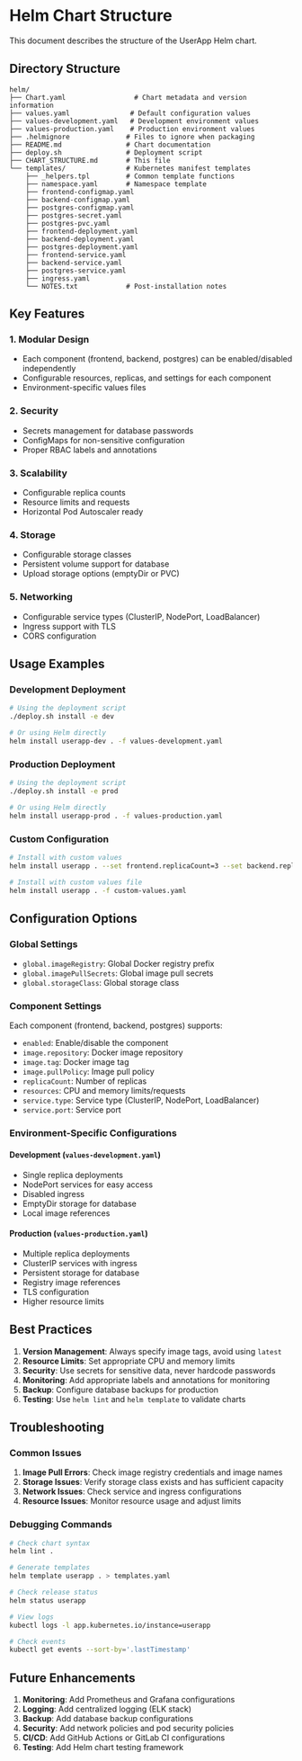 # Helm Chart Structure

This document describes the structure of the UserApp Helm chart.

## Directory Structure

```
helm/
├── Chart.yaml                 # Chart metadata and version information
├── values.yaml               # Default configuration values
├── values-development.yaml   # Development environment values
├── values-production.yaml    # Production environment values
├── .helmignore              # Files to ignore when packaging
├── README.md                # Chart documentation
├── deploy.sh                # Deployment script
├── CHART_STRUCTURE.md       # This file
└── templates/               # Kubernetes manifest templates
    ├── _helpers.tpl         # Common template functions
    ├── namespace.yaml       # Namespace template
    ├── frontend-configmap.yaml
    ├── backend-configmap.yaml
    ├── postgres-configmap.yaml
    ├── postgres-secret.yaml
    ├── postgres-pvc.yaml
    ├── frontend-deployment.yaml
    ├── backend-deployment.yaml
    ├── postgres-deployment.yaml
    ├── frontend-service.yaml
    ├── backend-service.yaml
    ├── postgres-service.yaml
    ├── ingress.yaml
    └── NOTES.txt            # Post-installation notes
```

## Key Features

### 1. Modular Design
- Each component (frontend, backend, postgres) can be enabled/disabled independently
- Configurable resources, replicas, and settings for each component
- Environment-specific values files

### 2. Security
- Secrets management for database passwords
- ConfigMaps for non-sensitive configuration
- Proper RBAC labels and annotations

### 3. Scalability
- Configurable replica counts
- Resource limits and requests
- Horizontal Pod Autoscaler ready

### 4. Storage
- Configurable storage classes
- Persistent volume support for database
- Upload storage options (emptyDir or PVC)

### 5. Networking
- Configurable service types (ClusterIP, NodePort, LoadBalancer)
- Ingress support with TLS
- CORS configuration

## Usage Examples

### Development Deployment
```bash
# Using the deployment script
./deploy.sh install -e dev

# Or using Helm directly
helm install userapp-dev . -f values-development.yaml
```

### Production Deployment
```bash
# Using the deployment script
./deploy.sh install -e prod

# Or using Helm directly
helm install userapp-prod . -f values-production.yaml
```

### Custom Configuration
```bash
# Install with custom values
helm install userapp . --set frontend.replicaCount=3 --set backend.replicaCount=3

# Install with custom values file
helm install userapp . -f custom-values.yaml
```

## Configuration Options

### Global Settings
- `global.imageRegistry`: Global Docker registry prefix
- `global.imagePullSecrets`: Global image pull secrets
- `global.storageClass`: Global storage class

### Component Settings
Each component (frontend, backend, postgres) supports:
- `enabled`: Enable/disable the component
- `image.repository`: Docker image repository
- `image.tag`: Docker image tag
- `image.pullPolicy`: Image pull policy
- `replicaCount`: Number of replicas
- `resources`: CPU and memory limits/requests
- `service.type`: Service type (ClusterIP, NodePort, LoadBalancer)
- `service.port`: Service port

### Environment-Specific Configurations

#### Development (`values-development.yaml`)
- Single replica deployments
- NodePort services for easy access
- Disabled ingress
- EmptyDir storage for database
- Local image references

#### Production (`values-production.yaml`)
- Multiple replica deployments
- ClusterIP services with ingress
- Persistent storage for database
- Registry image references
- TLS configuration
- Higher resource limits

## Best Practices

1. **Version Management**: Always specify image tags, avoid using `latest`
2. **Resource Limits**: Set appropriate CPU and memory limits
3. **Security**: Use secrets for sensitive data, never hardcode passwords
4. **Monitoring**: Add appropriate labels and annotations for monitoring
5. **Backup**: Configure database backups for production
6. **Testing**: Use `helm lint` and `helm template` to validate charts

## Troubleshooting

### Common Issues

1. **Image Pull Errors**: Check image registry credentials and image names
2. **Storage Issues**: Verify storage class exists and has sufficient capacity
3. **Network Issues**: Check service and ingress configurations
4. **Resource Issues**: Monitor resource usage and adjust limits

### Debugging Commands

```bash
# Check chart syntax
helm lint .

# Generate templates
helm template userapp . > templates.yaml

# Check release status
helm status userapp

# View logs
kubectl logs -l app.kubernetes.io/instance=userapp

# Check events
kubectl get events --sort-by='.lastTimestamp'
```

## Future Enhancements

1. **Monitoring**: Add Prometheus and Grafana configurations
2. **Logging**: Add centralized logging (ELK stack)
3. **Backup**: Add database backup configurations
4. **Security**: Add network policies and pod security policies
5. **CI/CD**: Add GitHub Actions or GitLab CI configurations
6. **Testing**: Add Helm chart testing framework 